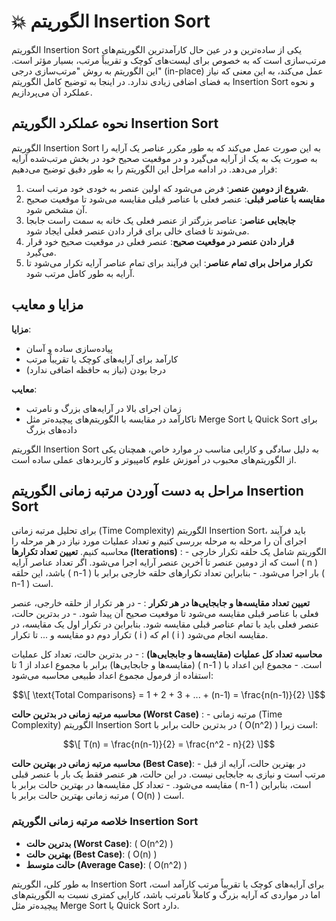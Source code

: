 # :collision: الگوریتم Insertion Sort

الگوریتم Insertion Sort یکی از ساده‌ترین و در عین حال کارآمدترین الگوریتم‌های مرتب‌سازی است که به خصوص برای لیست‌های کوچک و تقریباً مرتب، بسیار مؤثر است. این الگوریتم به روش "مرتب‌سازی درجی" (in-place) عمل می‌کند، به این معنی که نیاز به فضای اضافی زیادی ندارد. در اینجا به توضیح کامل الگوریتم Insertion Sort و نحوه عملکرد آن می‌پردازیم.

## نحوه عملکرد الگوریتم Insertion Sort

الگوریتم Insertion Sort به این صورت عمل می‌کند که به طور مکرر عناصر یک آرایه را به صورت یک به یک از آرایه می‌گیرد و در موقعیت صحیح خود در بخش مرتب‌شده آرایه قرار می‌دهد. در ادامه مراحل این الگوریتم را به طور دقیق توضیح می‌دهیم:

1. **شروع از دومین عنصر**: فرض می‌شود که اولین عنصر به خودی خود مرتب است.
2. **مقایسه با عناصر قبلی**: عنصر فعلی با عناصر قبلی مقایسه می‌شود تا موقعیت صحیح آن مشخص شود.
3. **جابجایی عناصر**: عناصر بزرگتر از عنصر فعلی یک خانه به سمت راست جابجا می‌شوند تا فضای خالی برای قرار دادن عنصر فعلی ایجاد شود.
4. **قرار دادن عنصر در موقعیت صحیح**: عنصر فعلی در موقعیت صحیح خود قرار می‌گیرد.
5. **تکرار مراحل برای تمام عناصر**: این فرآیند برای تمام عناصر آرایه تکرار می‌شود تا آرایه به طور کامل مرتب شود.

## مزایا و معایب

**مزایا**:

- پیاده‌سازی ساده و آسان
- کارآمد برای آرایه‌های کوچک یا تقریباً مرتب
- درجا بودن (نیاز به حافظه اضافی ندارد)

**معایب**:

- زمان اجرای بالا در آرایه‌های بزرگ و نامرتب
- ناکارآمد در مقایسه با الگوریتم‌های پیچیده‌تر مثل Merge Sort یا Quick Sort برای داده‌های بزرگ

الگوریتم Insertion Sort به دلیل سادگی و کارایی مناسب در موارد خاص، همچنان یکی از الگوریتم‌های محبوب در آموزش علوم کامپیوتر و کاربردهای عملی ساده است.

## مراحل به دست آوردن مرتبه زمانی الگوریتم Insertion Sort

برای تحلیل مرتبه زمانی (Time Complexity) الگوریتم Insertion Sort، باید فرآیند اجرای آن را مرحله به مرحله بررسی کنیم و تعداد عملیات مورد نیاز در هر مرحله را محاسبه کنیم.
 **تعیین تعداد تکرارها (Iterations)** :
    - الگوریتم شامل یک حلقه تکرار خارجی است که از دومین عنصر تا آخرین عنصر آرایه اجرا می‌شود. اگر تعداد عناصر آرایه \( n \) باشد، این حلقه \( n-1 \) بار اجرا می‌شود.
    - بنابراین تعداد تکرارهای حلقه خارجی برابر با \( n-1 \) است.

 **تعیین تعداد مقایسه‌ها و جابجایی‌ها در هر تکرار** :
    - در هر تکرار از حلقه خارجی، عنصر فعلی با عناصر قبلی مقایسه می‌شود تا موقعیت صحیح آن پیدا شود.
    - در بدترین حالت، عنصر فعلی باید با تمام عناصر قبلی مقایسه شود. بنابراین در تکرار اول یک مقایسه، در تکرار دوم دو مقایسه و ... تا تکرار \( i \) ام که \( i \) مقایسه انجام می‌شود.

 **محاسبه تعداد کل عملیات (مقایسه‌ها و جابجایی‌ها)** :
    - در بدترین حالت، تعداد کل عملیات (مقایسه‌ها و جابجایی‌ها) برابر با مجموع اعداد از 1 تا \( n-1 \) است.
    - مجموع این اعداد با استفاده از فرمول مجموع اعداد طبیعی محاسبه می‌شود:

$$\[ \text{Total Comparisons} = 1 + 2 + 3 + ... + (n-1) = \frac{n(n-1)}{2} \]$$

 **محاسبه مرتبه زمانی در بدترین حالت (Worst Case)** :
    - مرتبه زمانی (Time Complexity) الگوریتم Insertion Sort در بدترین حالت برابر با \( O(n^2) \) است زیرا:

$$\[ T(n) = \frac{n(n-1)}{2} = \frac{n^2 - n}{2} \]$$


 **محاسبه مرتبه زمانی در بهترین حالت (Best Case)**:
    - در بهترین حالت، آرایه از قبل مرتب است و نیازی به جابجایی نیست. در این حالت، هر عنصر فقط یک بار با عنصر قبلی مقایسه می‌شود.
    - تعداد کل مقایسه‌ها در بهترین حالت برابر با \( n-1 \) است، بنابراین مرتبه زمانی بهترین حالت برابر با \( O(n) \) است.

### خلاصه مرتبه زمانی الگوریتم Insertion Sort

- **بدترین حالت (Worst Case)**: \( O(n^2) \)
- **بهترین حالت (Best Case)**: \( O(n) \)
- **حالت متوسط (Average Case)**: \( O(n^2) \)

به طور کلی، الگوریتم Insertion Sort برای آرایه‌های کوچک یا تقریباً مرتب کارآمد است، اما در مواردی که آرایه بزرگ و کاملاً نامرتب باشد، کارایی کمتری نسبت به الگوریتم‌های پیچیده‌تر مثل Merge Sort یا Quick Sort دارد.

